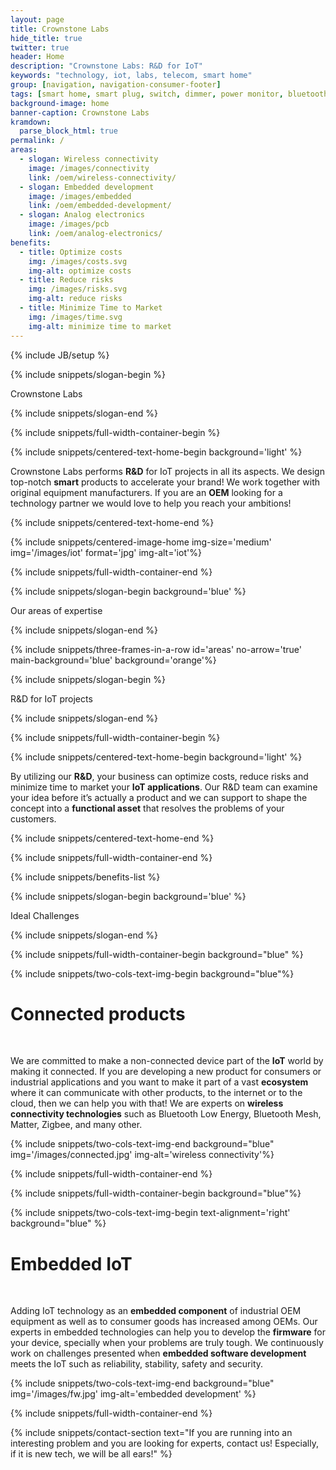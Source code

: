 ```yaml
---
layout: page
title: Crownstone Labs
hide_title: true
twitter: true
header: Home
description: "Crownstone Labs: R&D for IoT"
keywords: "technology, iot, labs, telecom, smart home"
group: [navigation, navigation-consumer-footer]
tags: [smart home, smart plug, switch, dimmer, power monitor, bluetooth, ble, bluetooth low energy, indoor positioning]
background-image: home
banner-caption: Crownstone Labs
kramdown:
  parse_block_html: true
permalink: /
areas:
  - slogan: Wireless connectivity
    image: /images/connectivity
    link: /oem/wireless-connectivity/
  - slogan: Embedded development
    image: /images/embedded
    link: /oem/embedded-development/
  - slogan: Analog electronics
    image: /images/pcb
    link: /oem/analog-electronics/
benefits:
  - title: Optimize costs 
    img: /images/costs.svg
    img-alt: optimize costs
  - title: Reduce risks
    img: /images/risks.svg
    img-alt: reduce risks
  - title: Minimize Time to Market 
    img: /images/time.svg
    img-alt: minimize time to market
---
```


{% include JB/setup %}



{% include snippets/slogan-begin %}

Crownstone Labs

{% include snippets/slogan-end %}

{% include snippets/full-width-container-begin %}

{% include snippets/centered-text-home-begin background='light' %}

Crownstone Labs performs **R&D** for IoT projects in all its aspects. We design top-notch **smart** products to accelerate your brand! We work together with original equipment manufacturers. If you are an **OEM** looking for a technology partner we would love to help you reach your ambitions!

{% include snippets/centered-text-home-end %}

{% include snippets/centered-image-home img-size='medium' img='/images/iot' format='jpg' img-alt='iot'%}

{% include snippets/full-width-container-end %}



{% include snippets/slogan-begin background='blue' %}

Our areas of expertise

{% include snippets/slogan-end %}

{% include snippets/three-frames-in-a-row id='areas' no-arrow='true' main-background='blue' background='orange'%}



{% include snippets/slogan-begin %}

R&D for IoT projects

{% include snippets/slogan-end %}

{% include snippets/full-width-container-begin %}

{% include snippets/centered-text-home-begin background='light' %}

By utilizing our **R&D**, your business can optimize costs, reduce risks and minimize time to market your **IoT applications**. Our R&D team can examine your idea before it’s actually a product and we can support to shape the concept into a **functional asset** that resolves the problems of your customers.

{% include snippets/centered-text-home-end %}

{% include snippets/full-width-container-end %}


{% include snippets/benefits-list %}



{% include snippets/slogan-begin background='blue' %}

Ideal Challenges

{% include snippets/slogan-end %}


{% include snippets/full-width-container-begin background="blue" %}

{% include snippets/two-cols-text-img-begin background="blue"%}

# Connected products 

<p>&nbsp;</p>

We are committed to make a non-connected device part of the **IoT** world by making it connected. If you are developing a new product for consumers or industrial applications and you want to make it part of a vast **ecosystem** where it can communicate with other products, to the internet or to the cloud, then we can help you with that! We are experts on **wireless connectivity technologies** such as Bluetooth Low Energy, Bluetooth Mesh, Matter, Zigbee, and many other. 

{% include snippets/two-cols-text-img-end background="blue" img='/images/connected.jpg' img-alt='wireless connectivity'%}

{% include snippets/full-width-container-end %}


{% include snippets/full-width-container-begin background="blue"%}

{% include snippets/two-cols-text-img-begin text-alignment='right' background="blue" %}

# Embedded IoT

<p>&nbsp;</p>

Adding IoT technology as an **embedded component** of industrial OEM equipment as well as to consumer goods has increased among OEMs. Our experts in embedded technologies can help you to develop the **firmware** for your device, specially when your problems are truly tough. We continuously work on challenges presented when **embedded software development** meets the IoT such as reliability, stability, safety and security.

{% include snippets/two-cols-text-img-end background="blue" img='/images/fw.jpg' img-alt='embedded development' %}

{% include snippets/full-width-container-end %}



{% include snippets/contact-section text="If you are running into an interesting problem and you are looking for experts, contact us! Especially, if it is new tech, we will be all ears!" %}